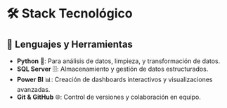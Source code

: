 # 🛠️ Stack Tecnológico

## 🧠 Lenguajes y Herramientas

- **Python** 🐍: Para análisis de datos, limpieza, y transformación de datos.
- **SQL Server** 🗄️: Almacenamiento y gestión de datos estructurados.
- **Power BI** 📊: Creación de dashboards interactivos y visualizaciones avanzadas.
- **Git & GitHub** 🌐: Control de versiones y colaboración en equipo.
